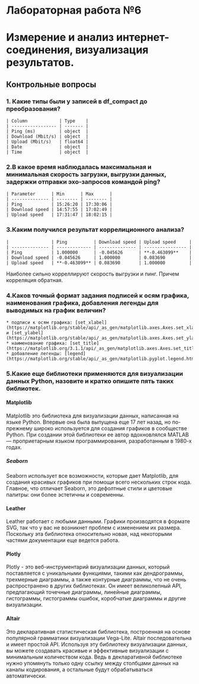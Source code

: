 # Лабораторная работа №6
# Измерение и анализ интернет-соединения, визуализация результатов.

## Контрольные вопросы


### 1. Какие типы были у записей в df_compact до преобразования?
    | Column            | Type    |
    | ----------------- | ------- |
    | Ping (ms)         | object  |
    | Download (Mbit/s) | object  |
    | Upload (Mbit/s)   | float64 |
    | Date              | object  |
    | Time              | object  |

### 2.В какое время наблюдалась максимальная и минимальная скорость загрузки, выгрузки данных, задержки отправки эхо-запросов командой ping?
    | Parameter      | Min      | Max      |
    | -------------- | -------- | -------- |
    | Ping           | 15:26:20 | 17:30:06 |
    | Download speed | 14:57:55 | 17:02:49 |
    | Upload speed   | 17:31:47 | 18:02:15 |

### 3.Каким получился результат коррелиционного анализа?

    |                | Ping          | Download speed | Upload speed     |
    | -------------- | ------------- | -------------- | ---------------- |
    | Ping           | 1.000000      | -0.045626      | **-0.463099**    |
    | Download speed | -0.045626     | 1.000000       | 0.083690         |
    | Upload speed   | **-0.463099** | 0.083690       | 1.000000         |
Наиболее сильно корреллируют скорость выгрузки и пинг. Причем корреляция обратная.

### 4.Каков точный формат задания подписей к осям графика, наименования графика, добавления легенды для выводимых на график величин?

    * подписи к осям графика: [set_xlabel](https://matplotlib.org/stable/api/_as_gen/matplotlib.axes.Axes.set_xlabel.html) и [set_ylabel](https://matplotlib.org/stable/api/_as_gen/matplotlib.axes.Axes.set_ylabel.html)
    * наименование графика: [set_title](https://matplotlib.org/3.1.1/api/_as_gen/matplotlib.axes.Axes.set_title.html)
    * добавление легенды: [legend](https://matplotlib.org/stable/api/_as_gen/matplotlib.pyplot.legend.html)



### 5.Какие еще библиотеки применяются для визуализации данных Python, назовите и кратко опишите пять таких библиотек.

#### Matplotlib
Matplotlib это библиотека для визуализации данных, написанная на языке Python. Впервые она была выпущена еще 17 лет назад, но по-прежнему широко используется для создания графиков в сообществе Python. При создании этой библиотеки ее автор вдохновлялся MATLAB — проприетарным языком программирования, разработанным в 1980-х годах.

##### Seaborn
Seaborn использует все возможности, которые дает Matplotlib, для создания красивых графиков при помощи всего нескольких строк кода. Главное, что отличает Seaborn, это дефолтные стили и цветовые палитры: они более эстетичны и современны.

#### Leather
Leather работает с любыми данными. Графики производятся в формате SVG, так что у вас не возникнет проблем с изменением их размера. Поскольку эта библиотека относительно новая, над некоторыми частями документации еще ведется работа.

#### Plotly
Plotly - это веб-инструментарий визуализации данных, который поставляется с уникальными функциями, такими как дендрограммы, трехмерные диаграммы, а также контурные диаграммы, что не очень распространено в других библиотеках. Он имеет великолепный API, предлагающий точечные диаграммы, линейные диаграммы, гистограммы, гистограммы ошибок, коробчатые диаграммы и другие визуализации.

#### Altair
Это декларативная статистическая библиотека, построенная на основе популярной грамматики визуализации Vega-Lite. Altair последовательна и имеет простой API.
Используя эту библиотеку визуализации данных, вы можете создавать красивые и эффективные визуализации с минимальным количеством кода. Ведь в декларативной библиотеке нужно упомянуть только одну ссылку между столбцами данных на каналы кодирования, а остальные будут обрабатываться автоматически.
